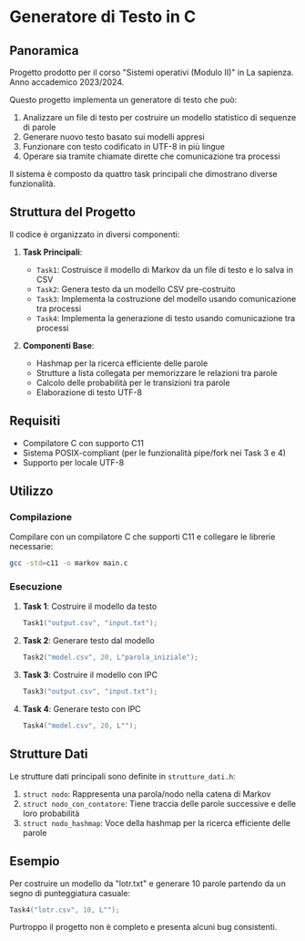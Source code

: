 # Generatore di Testo in C

## Panoramica
Progetto prodotto per il corso "Sistemi operativi (Modulo II)" in La sapienza. Anno accademico 2023/2024.

Questo progetto implementa un generatore di testo che può:
1. Analizzare un file di testo per costruire un modello statistico di sequenze di parole
2. Generare nuovo testo basato sui modelli appresi
3. Funzionare con testo codificato in UTF-8 in più lingue
4. Operare sia tramite chiamate dirette che comunicazione tra processi

Il sistema è composto da quattro task principali che dimostrano diverse funzionalità.

## Struttura del Progetto

Il codice è organizzato in diversi componenti:

1. **Task Principali**:
   - `Task1`: Costruisce il modello di Markov da un file di testo e lo salva in CSV
   - `Task2`: Genera testo da un modello CSV pre-costruito
   - `Task3`: Implementa la costruzione del modello usando comunicazione tra processi
   - `Task4`: Implementa la generazione di testo usando comunicazione tra processi

2. **Componenti Base**:
   - Hashmap per la ricerca efficiente delle parole
   - Strutture a lista collegata per memorizzare le relazioni tra parole
   - Calcolo delle probabilità per le transizioni tra parole
   - Elaborazione di testo UTF-8

## Requisiti

- Compilatore C con supporto C11
- Sistema POSIX-compliant (per le funzionalità pipe/fork nei Task 3 e 4)
- Supporto per locale UTF-8

## Utilizzo

### Compilazione

Compilare con un compilatore C che supporti C11 e collegare le librerie necessarie:

```bash
gcc -std=c11 -o markov main.c
```

### Esecuzione

1. **Task 1**: Costruire il modello da testo
   ```c
   Task1("output.csv", "input.txt");
   ```

2. **Task 2**: Generare testo dal modello
   ```c
   Task2("model.csv", 20, L"parola_iniziale");
   ```

3. **Task 3**: Costruire il modello con IPC
   ```c
   Task3("output.csv", "input.txt");
   ```

4. **Task 4**: Generare testo con IPC
   ```c
   Task4("model.csv", 20, L"");
   ```

## Strutture Dati

Le strutture dati principali sono definite in `strutture_dati.h`:

1. `struct nodo`: Rappresenta una parola/nodo nella catena di Markov
2. `struct nodo_con_contatore`: Tiene traccia delle parole successive e delle loro probabilità
3. `struct nodo_hashmap`: Voce della hashmap per la ricerca efficiente delle parole

## Esempio

Per costruire un modello da "lotr.txt" e generare 10 parole partendo da un segno di punteggiatura casuale:

```c
Task4("lotr.csv", 10, L"");
```

Purtroppo il progetto non è completo e presenta alcuni bug consistenti.
